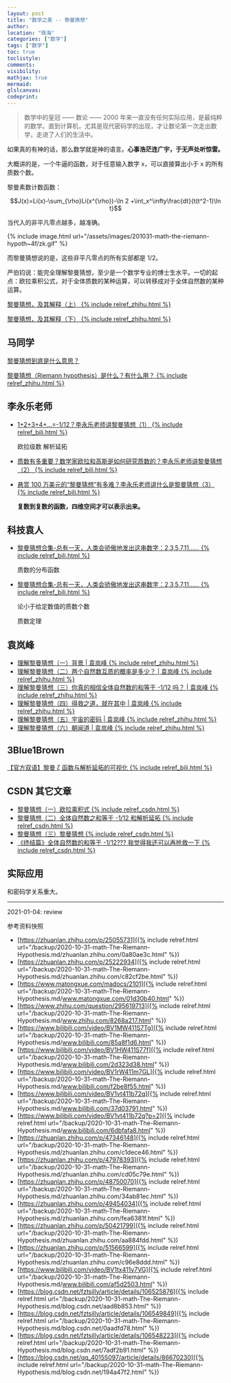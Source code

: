 ```yaml
---
layout: post
title: "数学之美 -- 黎曼猜想"
author:
location: "珠海"
categories: ["数学"]
tags: ["数学"]
toc: true
toclistyle:
comments:
visibility:
mathjax: true
mermaid:
glslcanvas:
codeprint:
---
```


> 数学中的皇冠 —— 数论 —— 2000 年来一直没有任何实际应用，是最纯粹的数学。直到计算机，尤其是现代密码学的出现，才让数论第一次走出数学，走进了人们的生活中。

如果真的有神的话，那么数学就是神的语言。**心事浩茫连广宇，于无声处听惊雷。**

大概讲的是，一个牛逼的函数，对于任意输入数字 x，可以直接算出小于 x 的所有质数个数。

黎曼素数计数函数：

$$J(x)=Li(x)-\sum_{\rho}Li(x^{\rho})-\ln 2 +\int_x^\infty\frac{dt}{t(t^2-1)\ln t}$$

当代入的非平凡零点越多，越准确。

{% include image.html url="/assets/images/201031-math-the-riemann-hypoth~4f/zk.gif" %}

而黎曼猜想说的是，这些非平凡零点的所有实部都是 1/2。

严伯钧说：能完全理解黎曼猜想，至少是一个数学专业的博士生水平。一切的起点：欧拉乘积公式，对于全体质数的某种运算，可以转移成对于全体自然数的某种运算。

[黎曼猜想，及其解释（上） {% include relref_zhihu.html %}](https://zhuanlan.zhihu.com/p/25055731)

[黎曼猜想，及其解释（下） {% include relref_zhihu.html %}](https://zhuanlan.zhihu.com/p/25222934)


## 马同学

[黎曼猜想到底是什么意思？](https://www.matongxue.com/madocs/2101)

[黎曼猜想（Riemann hypothesis）是什么？有什么用？ {% include relref_zhihu.html %}](https://www.zhihu.com/question/295619713)


## 李永乐老师

* [1+2+3+4+...=-1/12？李永乐老师讲黎曼猜想（1） {% include relref_bili.html %}](https://www.bilibili.com/video/BV1MW411S7Tg)

    欧拉级数 解析延拓

* [质数有多重要？数学家欧拉和高斯是如何研究质数的？李永乐老师讲黎曼猜想（2） {% include relref_bili.html %}](https://www.bilibili.com/video/BV1HW411S77f)

* [悬赏 100 万美元的“黎曼猜想”有多难？李永乐老师讲什么是黎曼猜想（3） {% include relref_bili.html %}](https://www.bilibili.com/video/BV1rW411m7GL)

    **复数到复数的函数，四维空间才可以表示出来。**


## 科技袁人

* [黎曼猜想合集-总有一天，人类会骄傲地发出这串数字：2,3,5,7,11…… {% include relref_bili.html %}](https://www.bilibili.com/video/BV1vt411b72q)

    质数的分布函数

* [黎曼猜想合集-总有一天，人类会骄傲地发出这串数字：2,3,5,7,11…… {% include relref_bili.html %}](https://www.bilibili.com/video/BV1vt411b72q?p=2)

    论小于给定数值的质数个数

    质数定理


## 袁岚峰

* [理解黎曼猜想（一）背景 \| 袁岚峰 {% include relref_zhihu.html %}](https://zhuanlan.zhihu.com/p/47346148)
* [理解黎曼猜想（二）两个自然数互质的概率是多少？ \| 袁岚峰 {% include relref_zhihu.html %}](https://zhuanlan.zhihu.com/p/47978393)
* [理解黎曼猜想（三）你真的相信全体自然数的和等于 -1/12 吗？ \| 袁岚峰 {% include relref_zhihu.html %}](https://zhuanlan.zhihu.com/p/48750070)
* [理解黎曼猜想（四）得救之道，就在其中 \| 袁岚峰 {% include relref_zhihu.html %}](https://zhuanlan.zhihu.com/p/49454034)
* [理解黎曼猜想（五）宇宙的密码 \| 袁岚峰 {% include relref_zhihu.html %}](https://zhuanlan.zhihu.com/p/50421799)
* [理解黎曼猜想（六）朝闻道 \| 袁岚峰 {% include relref_zhihu.html %}](https://zhuanlan.zhihu.com/p/51566599)


## 3Blue1Brown

[【官方双语】黎曼 ζ 函数与解析延拓的可视化 {% include relref_bili.html %}](https://www.bilibili.com/video/BV1tx411y7VG)


## CSDN 其它文章

* [黎曼猜想（一）欧拉乘积式 {% include relref_csdn.html %}](https://blog.csdn.net/fztsilly/article/details/106525876)
* [黎曼猜想（二）全体自然数之和等于 -1/12 和解析延拓 {% include relref_csdn.html %}](https://blog.csdn.net/fztsilly/article/details/106549849)
* [黎曼猜想（三）黎曼猜想 {% include relref_csdn.html %}](https://blog.csdn.net/fztsilly/article/details/106548223)
* [《终结篇》全体自然数的和等于 -1/12??? 我觉得我还可以再抢救一下 {% include relref_csdn.html %}](https://blog.csdn.net/qq_40155097/article/details/86670230)


## 实际应用

和密码学关系重大。

-----
<p class='reviewtip'>2021-01-04: review</p>
<font class='ref_snapshot'>参考资料快照</font>

- [https://zhuanlan.zhihu.com/p/25055731]({% include relref.html url="/backup/2020-10-31-math-The-Riemann-Hypothesis.md/zhuanlan.zhihu.com/0a80ae3c.html" %})
- [https://zhuanlan.zhihu.com/p/25222934]({% include relref.html url="/backup/2020-10-31-math-The-Riemann-Hypothesis.md/zhuanlan.zhihu.com/c82cf2be.html" %})
- [https://www.matongxue.com/madocs/2101]({% include relref.html url="/backup/2020-10-31-math-The-Riemann-Hypothesis.md/www.matongxue.com/01d30b40.html" %})
- [https://www.zhihu.com/question/295619713]({% include relref.html url="/backup/2020-10-31-math-The-Riemann-Hypothesis.md/www.zhihu.com/8268a217.html" %})
- [https://www.bilibili.com/video/BV1MW411S7Tg]({% include relref.html url="/backup/2020-10-31-math-The-Riemann-Hypothesis.md/www.bilibili.com/85a8f1d6.html" %})
- [https://www.bilibili.com/video/BV1HW411S77f]({% include relref.html url="/backup/2020-10-31-math-The-Riemann-Hypothesis.md/www.bilibili.com/2d323d38.html" %})
- [https://www.bilibili.com/video/BV1rW411m7GL]({% include relref.html url="/backup/2020-10-31-math-The-Riemann-Hypothesis.md/www.bilibili.com/f2be8f55.html" %})
- [https://www.bilibili.com/video/BV1vt411b72q]({% include relref.html url="/backup/2020-10-31-math-The-Riemann-Hypothesis.md/www.bilibili.com/37d03791.html" %})
- [https://www.bilibili.com/video/BV1vt411b72q?p=2]({% include relref.html url="/backup/2020-10-31-math-The-Riemann-Hypothesis.md/www.bilibili.com/6dbfafa8.html" %})
- [https://zhuanlan.zhihu.com/p/47346148]({% include relref.html url="/backup/2020-10-31-math-The-Riemann-Hypothesis.md/zhuanlan.zhihu.com/c1dece46.html" %})
- [https://zhuanlan.zhihu.com/p/47978393]({% include relref.html url="/backup/2020-10-31-math-The-Riemann-Hypothesis.md/zhuanlan.zhihu.com/cd05c79e.html" %})
- [https://zhuanlan.zhihu.com/p/48750070]({% include relref.html url="/backup/2020-10-31-math-The-Riemann-Hypothesis.md/zhuanlan.zhihu.com/34ab81ec.html" %})
- [https://zhuanlan.zhihu.com/p/49454034]({% include relref.html url="/backup/2020-10-31-math-The-Riemann-Hypothesis.md/zhuanlan.zhihu.com/fea6381f.html" %})
- [https://zhuanlan.zhihu.com/p/50421799]({% include relref.html url="/backup/2020-10-31-math-The-Riemann-Hypothesis.md/zhuanlan.zhihu.com/aa884fdd.html" %})
- [https://zhuanlan.zhihu.com/p/51566599]({% include relref.html url="/backup/2020-10-31-math-The-Riemann-Hypothesis.md/zhuanlan.zhihu.com/c96e8ddd.html" %})
- [https://www.bilibili.com/video/BV1tx411y7VG]({% include relref.html url="/backup/2020-10-31-math-The-Riemann-Hypothesis.md/www.bilibili.com/af5d2503.html" %})
- [https://blog.csdn.net/fztsilly/article/details/106525876]({% include relref.html url="/backup/2020-10-31-math-The-Riemann-Hypothesis.md/blog.csdn.net/aad8b853.html" %})
- [https://blog.csdn.net/fztsilly/article/details/106549849]({% include relref.html url="/backup/2020-10-31-math-The-Riemann-Hypothesis.md/blog.csdn.net/0aadfd78.html" %})
- [https://blog.csdn.net/fztsilly/article/details/106548223]({% include relref.html url="/backup/2020-10-31-math-The-Riemann-Hypothesis.md/blog.csdn.net/7adf2b91.html" %})
- [https://blog.csdn.net/qq_40155097/article/details/86670230]({% include relref.html url="/backup/2020-10-31-math-The-Riemann-Hypothesis.md/blog.csdn.net/194a47f2.html" %})
